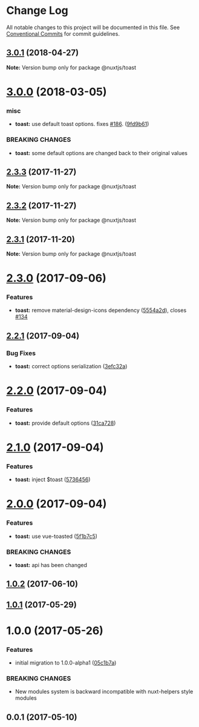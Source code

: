 # Change Log

All notable changes to this project will be documented in this file.
See [Conventional Commits](https://conventionalcommits.org) for commit guidelines.

<a name="3.0.1"></a>
## [3.0.1](https://github.com/nuxt/modules/compare/@nuxtjs/toast@3.0.0...@nuxtjs/toast@3.0.1) (2018-04-27)




**Note:** Version bump only for package @nuxtjs/toast

<a name="3.0.0"></a>
# [3.0.0](https://github.com/nuxt/modules/compare/@nuxtjs/toast@2.3.3...@nuxtjs/toast@3.0.0) (2018-03-05)


### misc

* **toast:** use default toast options. fixes [#186](https://github.com/nuxt/modules/issues/186). ([9fd9b61](https://github.com/nuxt/modules/commit/9fd9b61))


### BREAKING CHANGES

* **toast:** some default options are changed back to their original values




<a name="2.3.3"></a>
## [2.3.3](https://github.com/nuxt/modules/compare/@nuxtjs/toast@2.3.1...@nuxtjs/toast@2.3.3) (2017-11-27)




**Note:** Version bump only for package @nuxtjs/toast

<a name="2.3.2"></a>
## [2.3.2](https://github.com/nuxt/modules/compare/@nuxtjs/toast@2.3.1...@nuxtjs/toast@2.3.2) (2017-11-27)




**Note:** Version bump only for package @nuxtjs/toast

<a name="2.3.1"></a>
## [2.3.1](https://github.com/nuxt/modules/compare/@nuxtjs/toast@2.3.0...@nuxtjs/toast@2.3.1) (2017-11-20)




**Note:** Version bump only for package @nuxtjs/toast

<a name="2.3.0"></a>
# [2.3.0](https://github.com/nuxt/modules/compare/@nuxtjs/toast@2.2.1...@nuxtjs/toast@2.3.0) (2017-09-06)


### Features

* **toast:** remove material-design-icons dependency ([5554a2d](https://github.com/nuxt/modules/commit/5554a2d)), closes [#134](https://github.com/nuxt/modules/issues/134)




<a name="2.2.1"></a>
## [2.2.1](https://github.com/nuxt/modules/compare/@nuxtjs/toast@2.2.0...@nuxtjs/toast@2.2.1) (2017-09-04)


### Bug Fixes

* **toast:** correct options serialization ([3efc32a](https://github.com/nuxt/modules/commit/3efc32a))




<a name="2.2.0"></a>
# [2.2.0](https://github.com/nuxt/modules/compare/@nuxtjs/toast@2.1.0...@nuxtjs/toast@2.2.0) (2017-09-04)


### Features

* **toast:** provide default options ([31ca728](https://github.com/nuxt/modules/commit/31ca728))




<a name="2.1.0"></a>
# [2.1.0](https://github.com/nuxt/modules/compare/@nuxtjs/toast@2.0.0...@nuxtjs/toast@2.1.0) (2017-09-04)


### Features

* **toast:** inject $toast ([5736456](https://github.com/nuxt/modules/commit/5736456))




<a name="2.0.0"></a>
# [2.0.0](https://github.com/nuxt/modules/compare/@nuxtjs/toast@1.0.2...@nuxtjs/toast@2.0.0) (2017-09-04)


### Features

* **toast:** use vue-toasted ([5f1b7c5](https://github.com/nuxt/modules/commit/5f1b7c5))


### BREAKING CHANGES

* **toast:** api has been changed




<a name="1.0.2"></a>
## [1.0.2](https://github.com/nuxt/modules/compare/@nuxtjs/toast@1.0.1...@nuxtjs/toast@1.0.2) (2017-06-10)




<a name="1.0.1"></a>
## [1.0.1](https://github.com/nuxt/modules/compare/@nuxtjs/toast@1.0.0...@nuxtjs/toast@1.0.1) (2017-05-29)




<a name="1.0.0"></a>
# 1.0.0 (2017-05-26)


### Features

* initial migration to 1.0.0-alpha1 ([05c1b7a](https://github.com/nuxt/modules/commit/05c1b7a))


### BREAKING CHANGES

* New modules system is backward incompatible with nuxt-helpers style modules




<a name="0.0.1"></a>
## 0.0.1 (2017-05-10)
